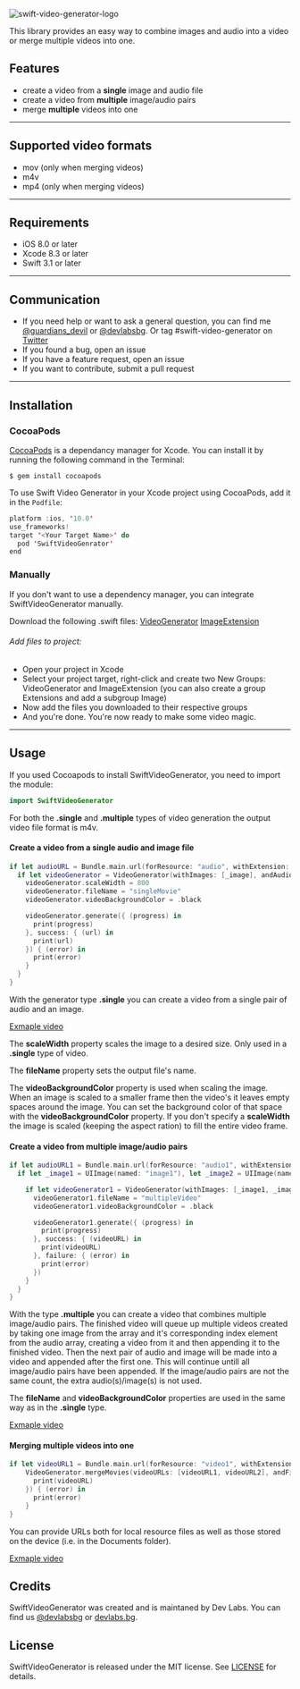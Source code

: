 ![swift-video-generator-logo](https://github.com/dev-labs-bg/swift-video-generator/blob/master/Example/SwiftVideoGenerator/Resources/swift-video-generator-logo.png)

This library provides an easy way to combine images and audio into a video or merge multiple videos into one.

## Features
- create a video from a **single** image and audio file
- create a video from **multiple** image/audio pairs
- merge **multiple** videos into one

---
## Supported video formats
- mov (only when merging videos)
- m4v
- mp4 (only when merging videos)

---
## Requirements
- iOS 8.0 or later
- Xcode 8.3 or later
- Swift 3.1 or later

---
## Communication
-  If you need help or want to ask a general question, you can find me [@guardians_devil](https://twitter.com/guardians_devil?lang=en) or [@devlabsbg](https://twitter.com/devlabsbg). Or tag #swift-video-generator on [Twitter](https://twitter.com/)
-  If you found a bug, open an issue
-  If you have a feature request, open an issue
-  If you want to contribute, submit a pull request

---
## Installation

### CocoaPods

[CocoaPods](https://cocoapods.org/) is a dependancy manager for Xcode. You can install it by running the following command in the Terminal:

```
$ gem install cocoapods
```

To use Swift Video Generator in your Xcode project using CocoaPods, add it in the `Podfile`:
```Swift
platform :ios, '10.0'
use_frameworks!
target '<Your Target Name>' do
  pod 'SwiftVideoGenrator'
end
```
### Manually

If you don't want to use a dependency manager, you can integrate SwiftVideoGenerator manually.

Download the following .swift files:
[VideoGenerator](https://github.com/dev-labs-bg/swift-video-generator/blob/master/SwiftVideoGenerator/Classes/VideoGenerator.swift)
[ImageExtension](https://github.com/dev-labs-bg/swift-video-generator/blob/master/SwiftVideoGenerator/Classes/ImageExtension.swift)

###### Add files to project:
- Open your project in Xcode
- Select your project target, right-click and create two New Groups: VideoGenerator and ImageExtension (you can also create a group Extensions and add a subgroup Image)
- Now add the files you downloaded to their respective groups
- And you're done. You're now ready to make some video magic.
---
## Usage

If you used Cocoapods to install SwiftVideoGenerator, you need to import the module:
```Swift
import SwiftVideoGenerator
```
For both the **.single** and **.multiple** types of video generation the output video file format is m4v.

#### Create a video from a single audio and image file

```Swift
if let audioURL = Bundle.main.url(forResource: "audio", withExtension: "mp3"), let _image = UIImage(named: "image") {
  if let videoGenerator = VideoGenerator(withImages: [_image], andAudios: [audioURL], andType: .single) {
    videoGenerator.scaleWidth = 800
    videoGenerator.fileName = "singleMovie"
    videoGenerator.videoBackgroundColor = .black

    videoGenerator.generate({ (progress) in
      print(progress)
    }, success: { (url) in
      print(url)
    }) { (error) in
      print(error)
    }
  }
}
```
With the generator type **.single** you can create a video from a single pair of audio and an image.

[Exmaple video](https://drive.google.com/open?id=0B_VCX_bQMRqPYVprSnQzdERLTkk)

The **scaleWidth** property scales the image to a desired size. Only used in a **.single** type of video.

The **fileName** property sets the output file's name.

The **videoBackgroundColor** property is used when scaling the image. When an image is scaled to a smaller frame then the video's it leaves empty spaces around the image. You can set the background color of that space with the **videoBackgroundColor** property. If you don't specify a **scaleWidth** the image is scaled (keeping the aspect ration) to fill the entire video frame.

#### Create a video from multiple image/audio pairs

```Swift
if let audioURL1 = Bundle.main.url(forResource: "audio1", withExtension: "mp3"), let audioURL2 = Bundle.main.url(forResource: "audio2", withExtension: "mp3"), let audioURL3 = Bundle.main.url(forResource: "audio3", withExtension: "mp3") {
  if let _image1 = UIImage(named: "image1"), let _image2 = UIImage(named: "image2"), let _image3 = UIImage(named: "image3") {

    if let videoGenerator1 = VideoGenerator(withImages: [_image1, _image2, _image3], andAudios: [audioURL1, audioURL2, audioURL3], andType: .multiple) {
      videoGenerator1.fileName = "multipleVideo"
      videoGenerator1.videoBackgroundColor = .black

      videoGenerator1.generate({ (progress) in
        print(progress)
      }, success: { (videoURL) in
        print(videoURL)
      }, failure: { (error) in
        print(error)
      })
    }
  }
}
```
With the type **.multiple** you can create a video that combines multiple image/audio pairs. The finished video will queue up multiple videos created by taking one image from the array and it's corresponding index element from the audio array, creating a video from it and then appending it to the finished video.
Then the next pair of audio and image will be made into a video and appended after the first one. This will continue untill all image/audio pairs have been appended. If the image/audio pairs are not the same count, the extra audio(s)/image(s) is not used.

The **fileName** and **videoBackgroundColor** properties are used in the same way as in the **.single** type.

[Exmaple video](https://drive.google.com/open?id=0B_VCX_bQMRqPRkFuOWFhSllJbWc)

#### Merging multiple videos into one

```Swift
if let videoURL1 = Bundle.main.url(forResource: "video1", withExtension: "mov"), let videoURL2 = Bundle.main.url(forResource: "video2", withExtension: "mov") {
    VideoGenerator.mergeMovies(videoURLs: [videoURL1, videoURL2], andFileName: "mergedMovie", success: { (videoURL) in
      print(videoURL)
    }) { (error) in
      print(error)
    }
}
```
You can provide URLs both for local resource files as well as those stored on the device (i.e. in the Documents folder).

[Exmaple video](https://drive.google.com/open?id=0B_VCX_bQMRqPRWJrMEt2NDA1Mms)

## Credits

SwiftVideoGenerator was created and is maintaned by Dev Labs. You can find us [@devlabsbg](https://twitter.com/devlabsbg) or [devlabs.bg](http://devlabs.bg/).

## License

SwiftVideoGenerator is released under the MIT license. See [LICENSE](https://github.com/dev-labs-bg/swift-video-generator/blob/master/LICENSE) for details.
